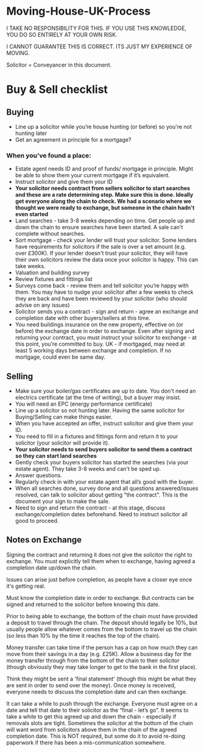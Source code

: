 # Moving-House-UK-Process

I TAKE NO RESPONSIBILITY FOR THIS. IF YOU USE THIS KNOWLEDGE, YOU DO SO ENTIRELY AT YOUR OWN RISK.

I CANNOT GUARANTEE THIS IS CORRECT. ITS JUST MY EXPERIENCE OF MOVING.

Solicitor = Conveyancer in this document.

# Buy & Sell checklist

## Buying


- Line up a solicitor while you’re house hunting (or before) so you're not hunting later
- Get an agreement in principle for a mortgage?

### When you’ve found a place:

- Estate agent needs ID and proof of funds/ mortgage in principle. Might be able to show them your current mortgage if it’s equivalent.
- Instruct solicitor and give them your ID
- **Your solicitor needs contract from sellers solicitor to start searches and these are a rate determining step. Make sure this is done. Ideally get everyone along the chain to check. We had a scenario where we thought we were ready to exchange, but someone in the chain hadn't even started**
- Land searches - take 3-8 weeks depending on time. Get people up and down the chain to ensure searches have been started. A sale can't complete without searches.
- Sort mortgage - check your lender will trust your solicitor. Some lenders have requirements for solicitors if the sale is over a set amount (e.g. over £300K). If your lender doesn't trust your solicitor, they will have their own solicitors review the data once your solicitor is happy. This can take weeks.
- Valuation and building survey
- Review fixtures and fittings list
- Surveys come back - review them and tell solicitor you’re happy with them. You may have to nudge your solicitor after a few weeks to check they are back and have been reviewed by your solicitor (who should advise on any issues)
- Solicitor sends you a contract - sign and return - agree an exchange and completion date with other buyers/sellers at this time.
- You need buildings insurance on the new property, effective on (or before) the exchange date in order to exchange.
Even after signing and returning your contract, you must instruct your solicitor to exchange - at this point, you’re committed to buy. UK - if mortgaged, may need at least 5 working days between exchange and completion. If no mortgage, could even be same day.



## Selling
- Make sure your boiler/gas certificates are up to date. You don't need an electrics certificate (at the time of writing), but a buyer may insist.
- You will need an EPC (energy performance certificate)
- Line up a solicitor so not hunting later. Having the same solicitor for Buying/Selling can make things easier.
- When you have accepted an offer, instruct solicitor and give them your ID.
- You need to fill in a fixtures and fittings form and return it to your solicitor (your solicitor will provide it).
- **Your solicitor needs to send buyers solicitor to send them a contract so they can start land searches**
- Gently check your buyers solicitor has started the searches (via your estate agent). They take 3-8 weeks and can't be sped up.
- Answer questions.
- Regularly check in with your estate agent that all’s good with the buyer.
- When all searches done, survey done and all questions answered/issues resolved, can talk to solicitor about getting "the contract". This is the document your sign to make the sale.
- Need to sign and return the contract - at this stage, discuss exchange/completion dates beforehand. Need to instruct solicitor all good to proceed.




## Notes on Exchange

Signing the contract and returning it does not give the solicitor the right to exchange. You must explicitly tell them when to exchange, having agreed a completion date up/down the chain.

Issues can arise just before completion, as people have a closer eye once it's getting real.

Must know the completion date in order to exchange. But contracts can be signed and returned to the solicitor before knowing this date.

Prior to being able to exchange, the bottom of the chain must have provided a deposit to travel through the chain. The deposit should legally be 10%, but usually people allow whatever comes from the bottom to travel up the chain (so less than 10% by the time it reaches the top of the chain). 

Money transfer can take time if the person has a cap on how much they can move from their savings in a day (e.g. £25K). Allow a business day for the money transfer through from the bottom of the chain to their solicitor (though obviously they may take longer to get to the bank in the first place).

Think they might be sent a 'final statement' (though this might be what they are sent in order to send over the money). Once money is received, everyone needs to discuss the completion date and can then exchange.

It can take a while to push through the exchange. Everyone must agree on a date and tell that date to their solicitor as the “final - let’s go”. It seems to take a while to get this agreed up and down the chain - especially if removals slots are tight. Sometimes the solicitor at the bottom of the chain will want word from solicitors above them in the chain of the agreed completion date. This is NOT required, but some do it to avoid re-doing paperwork if there has been a mis-communication somewhere.
